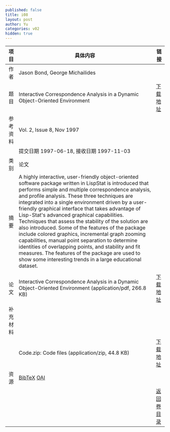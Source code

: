 ```yaml
---
published: false
title: i08
layout: post
author: Yu
categories: v02
hidden: true
---
```


| 项目 | 具体内容 | 链接 |
|---:|---|---|
| 作者 | Jason Bond, George Michailides| |
| 题目 |Interactive Correspondence Analysis in a Dynamic Object-Oriented Environment | [下载地址](http://www.jstatsoft.org/v02/i08/paper) |
| 参考资料 |Vol. 2, Issue 8, Nov 1997 | |
| | 提交日期 1997-06-18, 接收日期 1997-11-03| | 
| 类别 | 论文| |
| 摘要 | A highly interactive, user-friendly object-oriented software package written in LispStat is introduced that performs simple and multiple correspondence analysis, and profile analysis. These three techniques are integrated into a single environment driven by a user-friendly graphical interface that takes advantage of Lisp-Stat's advanced graphical capabilities. Techniques that assess the stability of the solution are also introduced. Some of the features of the package include colored graphics, incremental graph zooming capabilities, manual point separation to determine identities of overlapping points, and stability and fit measures. The features of the package are used to show some interesting trends in a large educational dataset. 
| |
| 论文 | Interactive Correspondence Analysis in a Dynamic Object-Oriented Environment  (application/pdf, 266.8 KB)| [下载地址](http://www.jstatsoft.org/v02/i08/paper) |
| 补充材料 | | |
| |Code.zip: Code files  (application/zip, 44.8 KB)|  [下载地址](http://www.jstatsoft.org/v02/i08/supp/1) |
| 资源 | [BibTeX](http://www.jstatsoft.org/v02/i08/bibtex) [OAI](http://www.jstatsoft.org/oai?verb=GetRecord&identifier=oai.jstatsoft/v02/i08&prefix=oai_dc)| |
| |  | [返回卷目录]({{site.baseurl}}/volume/v02.html) |